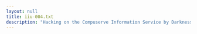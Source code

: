 ```yaml
---
layout: null
title: iiu-004.txt
description: "Hacking on the Compuserve Information Service by Darkness (1990)"
---
```

